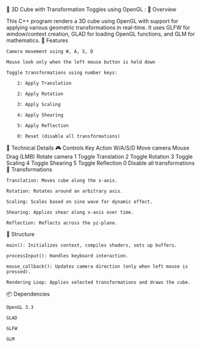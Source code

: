 📘 3D Cube with Transformation Toggles using OpenGL :
🔧 Overview

This C++ program renders a 3D cube using OpenGL with support for applying various geometric transformations in real-time. It uses GLFW for window/context creation, GLAD for loading OpenGL functions, and GLM for mathematics.
🧱 Features

    Camera movement using W, A, S, D

    Mouse look only when the left mouse button is held down

    Toggle transformations using number keys:

        1: Apply Translation

        2: Apply Rotation

        3: Apply Scaling

        4: Apply Shearing

        5: Apply Reflection

        0: Reset (disable all transformations)

🧠 Technical Details
🎮 Controls
Key	Action
W/A/S/D	Move camera
Mouse Drag (LMB)	Rotate camera
1	Toggle Translation
2	Toggle Rotation
3	Toggle Scaling
4	Toggle Shearing
5	Toggle Reflection
0	Disable all transformations
🧱 Transformations

    Translation: Moves cube along the x-axis.

    Rotation: Rotates around an arbitrary axis.

    Scaling: Scales based on sine wave for dynamic effect.

    Shearing: Applies shear along x-axis over time.

    Reflection: Reflects across the yz-plane.

🧩 Structure

    main(): Initializes context, compiles shaders, sets up buffers.

    processInput(): Handles keyboard interaction.

    mouse_callback(): Updates camera direction (only when left mouse is pressed).

    Rendering Loop: Applies selected transformations and draws the cube.

📦 Dependencies

    OpenGL 3.3

    GLAD

    GLFW

    GLM
